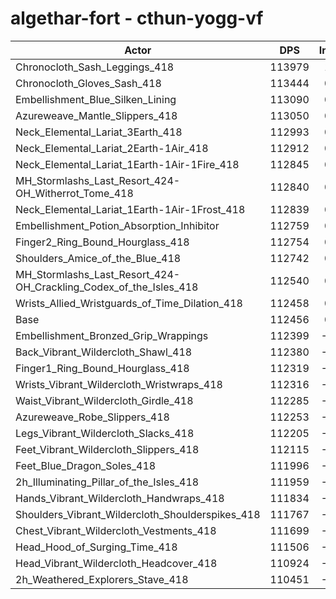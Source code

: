 # algethar-fort - cthun-yogg-vf
| Actor | DPS | Increase |
|---|:---:|:---:|
|Chronocloth_Sash_Leggings_418|113979|1.35%|
|Chronocloth_Gloves_Sash_418|113444|0.88%|
|Embellishment_Blue_Silken_Lining|113090|0.56%|
|Azureweave_Mantle_Slippers_418|113050|0.53%|
|Neck_Elemental_Lariat_3Earth_418|112993|0.48%|
|Neck_Elemental_Lariat_2Earth-1Air_418|112912|0.41%|
|Neck_Elemental_Lariat_1Earth-1Air-1Fire_418|112845|0.35%|
|MH_Stormlashs_Last_Resort_424-OH_Witherrot_Tome_418|112840|0.34%|
|Neck_Elemental_Lariat_1Earth-1Air-1Frost_418|112839|0.34%|
|Embellishment_Potion_Absorption_Inhibitor|112759|0.27%|
|Finger2_Ring_Bound_Hourglass_418|112754|0.26%|
|Shoulders_Amice_of_the_Blue_418|112742|0.25%|
|MH_Stormlashs_Last_Resort_424-OH_Crackling_Codex_of_the_Isles_418|112540|0.07%|
|Wrists_Allied_Wristguards_of_Time_Dilation_418|112458|0.00%|
|Base|112456|0.00%|
|Embellishment_Bronzed_Grip_Wrappings|112399|-0.05%|
|Back_Vibrant_Wildercloth_Shawl_418|112380|-0.07%|
|Finger1_Ring_Bound_Hourglass_418|112319|-0.12%|
|Wrists_Vibrant_Wildercloth_Wristwraps_418|112316|-0.12%|
|Waist_Vibrant_Wildercloth_Girdle_418|112285|-0.15%|
|Azureweave_Robe_Slippers_418|112253|-0.18%|
|Legs_Vibrant_Wildercloth_Slacks_418|112205|-0.22%|
|Feet_Vibrant_Wildercloth_Slippers_418|112115|-0.30%|
|Feet_Blue_Dragon_Soles_418|111996|-0.41%|
|2h_Illuminating_Pillar_of_the_Isles_418|111959|-0.44%|
|Hands_Vibrant_Wildercloth_Handwraps_418|111834|-0.55%|
|Shoulders_Vibrant_Wildercloth_Shoulderspikes_418|111767|-0.61%|
|Chest_Vibrant_Wildercloth_Vestments_418|111699|-0.67%|
|Head_Hood_of_Surging_Time_418|111506|-0.84%|
|Head_Vibrant_Wildercloth_Headcover_418|110924|-1.36%|
|2h_Weathered_Explorers_Stave_418|110451|-1.78%|
